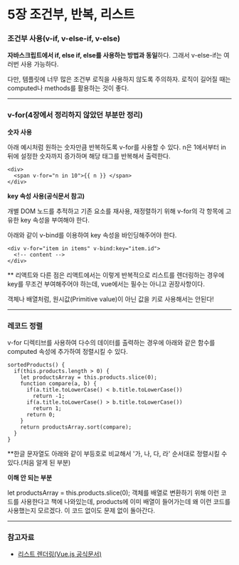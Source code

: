 # 5장 조건부, 반복, 리스트

### 조건부 사용(v-if, v-else-if, v-else)

**자바스크립트에서 if, else if, else를 사용하는 방법과 동일**하다. 그래서 v-else-if는 여러번 사용 가능하다.

다만, 템플릿에 너무 많은 조건부 로직을 사용하지 않도록 주의하자. 로직이 길어질 때는 computed나 methods를 활용하는 것이 좋다. 

---

### v-for(4장에서 정리하지 않았던 부분만 정리)

**숫자 사용**

아래 예시처럼 원하는 숫자만큼 반복하도록 v-for를 사용할 수 있다. n은 1에서부터 in 뒤에 설정한 숫자까지 증가하며 해당 태그를 반복해서 출력한다.

    <div>
      <span v-for="n in 10">{{ n }} </span>
    </div>

**key 속성 사용(공식문서 참고)**

개별 DOM 노드를 추적하고 기존 요소를 재사용, 재정렬하기 위해 v-for의 각 항목에 고유한 key 속성을 부여해야 한다. 

아래와 같이 v-bind를 이용하여 key 속성을 바인딩해주어야 한다.

    <div v-for="item in items" v-bind:key="item.id">
      <!-- content -->
    </div>

** 리액트와 다른 점은 리액트에서는 이렇게 반복적으로 리스트를 렌더링하는 경우에 key를 무조건 부여해주어야 하는데, vue에서는 필수는 아니고 권장사항이다.

객체나 배열처럼, 원시값(Primitive value)이 아닌 값을 키로 사용해서는 안된다!

---

### 레코드 정렬

v-for 디렉티브를 사용하여 다수의 데이터를 출력하는 경우에 아래와 같은 함수를 computed 속성에 추가하여 정렬시킬 수 있다. 

    sortedProducts() {
      if(this.products.length > 0) {
        let productsArray = this.products.slice(0);
        function compare(a, b) {
          if(a.title.toLowerCase() < b.title.toLowerCase())
            return -1;
          if(a.title.toLowerCase() > b.title.toLowerCase())
            return 1;
          return 0;
        }
        return productsArray.sort(compare);
      }
    }

**한글 문자열도 아래와 같이 부등호로 비교해서 '가, 나, 다, 라' 순서대로 정렬시킬 수 있다.(처음 알게 된 부분)

**이해 안 되는 부분**

let productsArray = this.products.slice(0); 객체를 배열로 변환하기 위해 이런 코드를 사용한다고 책에 나와있는데, products에 이미 배열이 들어가는데 왜 이런 코드를 사용했는지 모르겠다. 이 코드 없이도 문제 없이 돌아간다.

---

### 참고자료

- [리스트 렌더링(Vue.js 공식문서)](https://kr.vuejs.org/v2/guide/list.html)
